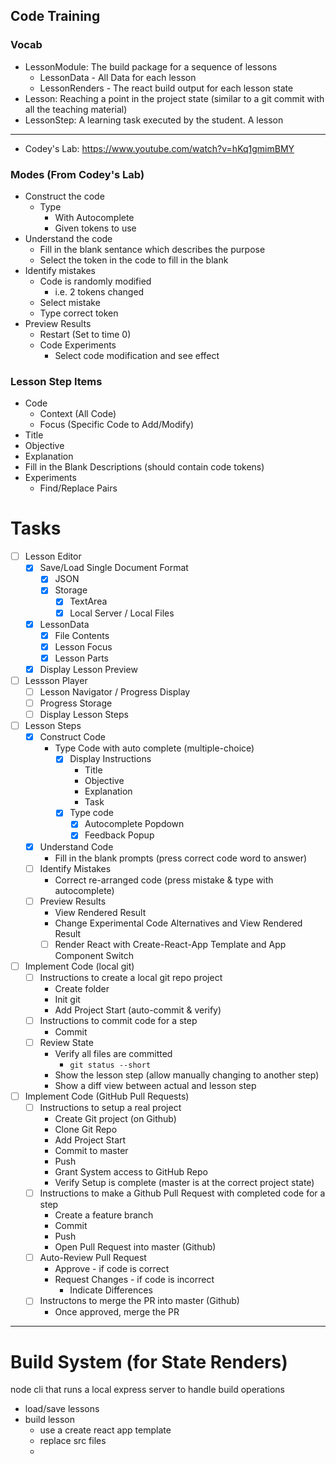 
## Code Training

### Vocab

- LessonModule: The build package for a sequence of lessons
    - LessonData - All Data for each lesson
    - LessonRenders - The react build output for each lesson state 
- Lesson: Reaching a point in the project state (similar to a git commit with all the teaching material)
- LessonStep: A learning task executed by the student. A lesson

---

- Codey's Lab: https://www.youtube.com/watch?v=hKq1gmimBMY

### Modes (From Codey's Lab)

- Construct the code
    - Type
        - With Autocomplete
        - Given tokens to use
- Understand the code
    - Fill in the blank sentance which describes the purpose
    - Select the token in the code to fill in the blank
- Identify mistakes
    - Code is randomly modified
        - i.e. 2 tokens changed
    - Select mistake
    - Type correct token
- Preview Results
    - Restart (Set to time 0)
    - Code Experiments
        - Select code modification and see effect

### Lesson Step Items

- Code
    - Context (All Code)
    - Focus (Specific Code to Add/Modify)
- Title
- Objective
- Explanation
- Fill in the Blank Descriptions (should contain code tokens)
- Experiments
    - Find/Replace Pairs


# Tasks

- [ ] Lesson Editor
    - [x] Save/Load Single Document Format
        - [x] JSON
        - [x] Storage
            - [x] TextArea
            - [x] Local Server / Local Files
    - [x] LessonData
        - [x] File Contents
        - [x] Lesson Focus
        - [x] Lesson Parts
    - [x] Display Lesson Preview
- [ ] Lessson Player
    - [ ] Lesson Navigator / Progress Display
    - [ ] Progress Storage
    - [ ] Display Lesson Steps
- [ ] Lesson Steps
    - [x] Construct Code
        - Type Code with auto complete (multiple-choice)
            - [x] Display Instructions
                - Title
                - Objective
                - Explanation
                - Task
            - [x] Type code
                - [x] Autocomplete Popdown
                - [x] Feedback Popup
    - [x] Understand Code
        - Fill in the blank prompts (press correct code word to answer)
    - [ ] Identify Mistakes
        - Correct re-arranged code (press mistake & type with autocomplete)
    - [ ] Preview Results
        - View Rendered Result
        - Change Experimental Code Alternatives and View Rendered Result
        - [ ] Render React with Create-React-App Template and App Component Switch

- [ ] Implement Code (local git)
    - [ ] Instructions to create a local git repo project
        - Create folder
        - Init git
        - Add Project Start (auto-commit & verify)
    - [ ] Instructions to commit code for a step
        - Commit
    - [ ] Review State
        - Verify all files are committed
            - `git status --short`
        - Show the lesson step (allow manually changing to another step)
        - Show a diff view between actual and lesson step
- [ ] Implement Code (GitHub Pull Requests)
    - [ ] Instructions to setup a real project
        - Create Git project (on Github)
        - Clone Git Repo
        - Add Project Start
        - Commit to master
        - Push
        - Grant System access to GitHub Repo
        - Verify Setup is complete (master is at the correct project state)
    - [ ] Instructions to make a Github Pull Request with completed code for a step
        - Create a feature branch
        - Commit
        - Push
        - Open Pull Request into master (Github)
    - [ ] Auto-Review Pull Request
        - Approve - if code is correct
        - Request Changes - if code is incorrect
            - Indicate Differences
    - [ ] Instructons to merge the PR into master (Github)
        - Once approved, merge the PR


---

# Build System (for State Renders)

node cli that runs a local express server to handle build operations

- load/save lessons
- build lesson
    - use a create react app template
    - replace src files
    - 